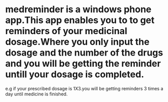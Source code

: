 # medreminder is a windows phone app.This app enables you to to get reminders of your medicinal dosage.Where you only input the dosage and the number of the drugs and you will be getting the reminder untill your dosage is completed.
e.g if your prescribed dosage is 1X3.you will be getting reminders 3 times a day until medicine is finished.
